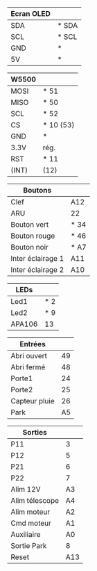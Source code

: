 |Ecran OLED |       |
|-----------|-------|
| SDA       | * SDA |
| SCL       | * SCL |
| GND       | *     |
| 5V        | *     |

|W5500   |           |
|--------|-----------|
| MOSI   | * 51      |
| MISO   | * 50      |
| SCL    | * 52      |
| CS     | * 10 (53) |
| GND    | *         |
| 3.3V   | rég.      |
| RST    | * 11      |
| (INT)  | (12)      |

| Boutons           |      |
|-------------------|------|
| Clef              | A12  |
| ARU               | 22   |
| Bouton vert       | * 34 |
| Bouton rouge      | * 46 |
| Bouton noir       | * A7 |
| Inter éclairage 1 | A11  |
| Inter éclairage 2 | A10  |

| LEDs   |     |
|--------|-----|
| Led1   | * 2 |
| Led2   | * 9 |
| APA106 | 13  |

| Entrées       |    |
|---------------|----|
| Abri ouvert   | 49 |
| Abri fermé    | 48 |
| Porte1        | 24 |
| Porte2        | 25 |
| Capteur pluie | 26 |
| Park          | A5 |

| Sorties        |     |
|----------------|-----|
| P11            | 3   |
| P12            | 5   |
| P21            | 6   |
| P22            | 7   |
| Alim 12V       | A3  |
| Alim télescope | A4  |
| Alim moteur    | A2  |
| Cmd moteur     | A1  |
| Auxiliaire     | A0  |
| Sortie Park    | 8   |
| Reset          | A13 |
   
    
    
